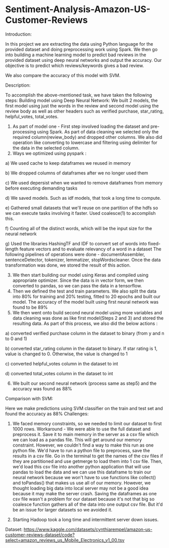 # Sentiment-Analysis-Amazon-US-Customer-Reviews

Introduction:

In this project we are extracting the data using Python language for the provided dataset and doing preprocessing work using Spark. We then go into building a machine learning model to predict bad reviews in the provided dataset using deep neural networks and output the accuracy. Our objective is to predict which reviews/keywords gives a bad review.

We also compare the accuracy of this model with SVM.

Description:

To accomplish the above-mentioned task, we have taken the following steps:
Building model using Deep Neural Network:
We built 2 models, the first model using just the words in the review and second model using the review body as well as other headers such as verified purchase, star_rating, helpful_votes, total_votes.

1) As part of model one - First step involved loading the dataset and pre-processing using Spark. As part of data cleaning we selected only the required column(review_body) and dropped other columns. We also did operation like converting to lowercase and filtering using delimiter for the data in the selected column.
2) Ways we optimized using pyspark :

a) We used cache to keep dataframes we reused in memory

b) We dropped columns of dataframes after we no longer used them

c) We used depersist when we wanted to remove dataframes from memory before executing demanding tasks

d) We saved models. Such as idf models, that took a long time to compute.

e) Gathered small datasets that we'll reuse on one partition of the hdfs so we can execute tasks involving it faster. Used coalesce(1) to accomplish this.

f) Counting all of the distinct words, which will be the input size for the neural network

g) Used the libraries HashingTF and IDF to convert set of words into fixed-length feature vectors and to evaluate relevancy of a word in a dataset
The following pipelines of operations were done - documentAssembler, sentenceDetector, tokenizer, lemmatizer, stopWordscleaner.
Once the data transformation was done, we stored the result of this action.

3) We then start building our model using Keras and compiled using appropriate optimizer. Since the data is in vector form, we then converted to pandas, so we can pass the data in a tensorflow.
4) Then we defined the test and train parameters. We also split the data into 80% for training and 20% testing, fitted to 20 epochs and built our model. The accuracy of the model built using first neural network was found to be 89%
5) We then went onto build second neural model using more variables and data cleaning was done as like first model(Steps 2 and 3) and stored the resulting data. As part of this process, we also did the below actions :

a) converted verified purchase column in the dataset to binary (from y and n to 0 and 1)

b) converted star_rating column in the dataset to binary. If star rating is 1, value is changed to 0. Otherwise, the value is changed to 1

c) converted helpful_votes column in the dataset to int

d) converted total_votes column in the dataset to int

6) We built our second neural network (process same as step5) and the accuracy was found as 88%

Comparison with SVM:

Here we make predictions using SVM classifier on the train and test set and found the accuracy as 88%
Challenges:

1) We faced memory constraints, so we needed to limit our dataset to first 1000 rows.
Workaround - We were able to use the full dataset and preprocess it. Save it to main memory in the server as a csv file which we can load as a pandas file. This will get around our memory constraint. However, we couldn't find a way to make this run as one python file. We'd have to run a python file to preprocess, save the results in a csv file. Go in the terminal to get the names of the csv files if they are partitioned and use getmerge to load them into 1 csv file. Then, we'd load this csv file into another python application that will use pandas to load the data and we can use this dataframe to train our neural network because we won't have to use functions like collect() and toPandas() that makes us use all of our memory.
However, we thought loading big data into local server may not be a good idea because it may make the server crash. Saving the dataframes as one csv file wasn't a problem for our dataset
because it's not that big so coalesce function gathers all of the data into one output csv file. But it'd be an issue for larger datasets so we avoided it.

2) Starting Hadoop took a long time and intermittent server down issues.

Dataset: https://www.kaggle.com/datasets/cynthiarempel/amazon-us-customer-reviews-dataset/code?select=amazon_reviews_us_Mobile_Electronics_v1_00.tsv
